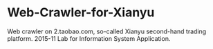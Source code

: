 # Web-Crawler-for-Xianyu
Web crawler on 2.taobao.com, so-called Xianyu second-hand trading platform.
2015-11 Lab for Information System Application.
